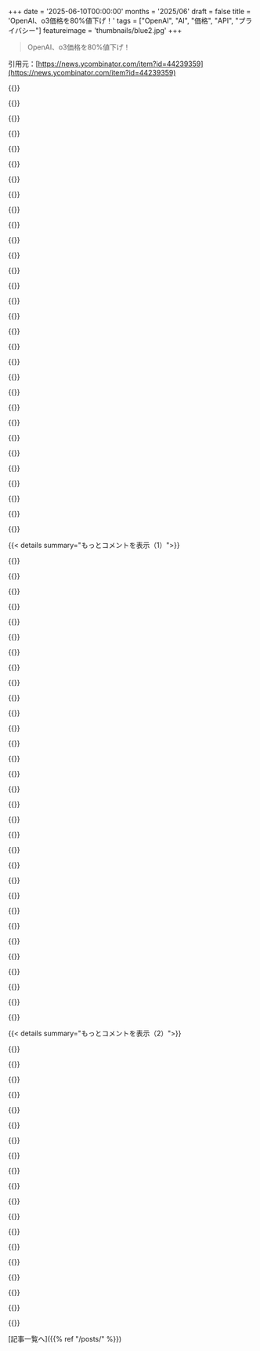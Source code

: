 +++
date = '2025-06-10T00:00:00'
months = '2025/06'
draft = false
title = 'OpenAI、o3価格を80%値下げ！'
tags = ["OpenAI", "AI", "価格", "API", "プライバシー"]
featureimage = 'thumbnails/blue2.jpg'
+++

> OpenAI、o3価格を80%値下げ！

引用元：[https://news.ycombinator.com/item?id=44239359](https://news.ycombinator.com/item?id=44239359)




{{<matomeQuote body="OpenAIのo3使うためにAPIキー買ったんだけど、組織認証で生体認証とか求められてビビったわ。<br>20ドル返してくれ！<br>OpenRouterも試したけどAPIキー必要だったよ。<br>認証めんどくさすぎ！<br>https://openrouter.ai/settings/integrations<br>https://platform.openai.com/settings/organization/general" userName="34679" createdAt="2025/06/10 23:41:35" color="#ff5c5c">}}




{{<matomeQuote body="別のAI会社に返金されなくてカリフォルニア州のAGに連絡したら返金されたよ。<br>金払わせといて後から要件追加するのやめさせたいね。<br>あと、なんでみんな電話番号取られてんの？<br>名前と住所とクレカ情報あるのに必要なくない？" userName="leetrout" createdAt="2025/06/11 00:30:02" color="">}}




{{<matomeQuote body="（中の人じゃないけど）電話番号はマーケティングDBとかで投票履歴とか収入とか色々紐付けられて、ヤバい個人情報へのポインターになる可能性があるよ。<br>Twitterは電話番号を広告に使って1.5億ドル罰金食らってるんだ。<br>https://www.mediapost.com/publications/article/405501/None" userName="jazzyjackson" createdAt="2025/06/11 02:10:44" color="#38d3d3">}}




{{<matomeQuote body="OpenAIは広告売ってないよね。<br>APIユーザーだけに広告出すなんてありえないと思うな。<br>電話番号取るのは詐欺とか悪用を防ぐためでしょ？<br>ChatGPT使うのに電話番号いらないし。" userName="azinman2" createdAt="2025/06/11 05:20:47" color="">}}




{{<matomeQuote body="KYC必要なほどパワフルなモデル（ゼロデイ見つけたらしい）があるってプロセスにワクワクしたわ！使ってみて納得！" userName="conradev" createdAt="2025/06/11 00:11:51" color="">}}




{{<matomeQuote body="OpenAIはAPIクレジット期限切れにするからOpenRouter使ってるんだ。<br>10ドルだけだけど、もうOpenAIには1円も払わないって決めたね。" userName="ddtaylor" createdAt="2025/06/11 04:22:47" color="">}}




{{<matomeQuote body="（OpenRouterのCOOです）うちでは実際にはクレジット期限切れさせてないよ。<br>でも、ずっと責任負うわけにいかないから、権利は持っておかないとね。<br>利益のためじゃなくて、運営上の保護なんだ。<br>クレジット発行する場所はどこも期限設定が必要なんだよ。" userName="numlocked" createdAt="2025/06/11 14:02:10" color="#45d325">}}




{{<matomeQuote body="Personaのデータ収集ってEUだとヤバくない？<br>超攻撃的なデータポンプに見えるんだけど。<br>https://withpersona.com/legal/privacy-policy" userName="cess11" createdAt="2025/06/11 05:20:50" color="#ff5733">}}




{{<matomeQuote body="（大規模な詐欺対策経験者だけど）無料サービスで悪用を止めるには電話番号が一番確実なんだよ。<br>VOIP番号とかブロックして、ちゃんと契約してるか確認できるからね。<br>Facebookもそうしてる。<br>「データ売られる！」みたいな陰謀論じゃなくて、これが本当の理由だよ。<br>メールだけで登録できたらいいんだけどね。" userName="pembrook" createdAt="2025/06/11 14:02:50" color="#45d325">}}




{{<matomeQuote body="今どきの顔認証はビデオだよ。俺の経験では全部そうだったな。" userName="_joel" createdAt="2025/06/11 08:16:02" color="">}}




{{<matomeQuote body="多分、OpenAIは偽アカウントとかタダ乗りしようとする奴らを警戒してるんだろうな。" userName="__float" createdAt="2025/06/11 01:09:19" color="">}}




{{<matomeQuote body="Hetznerみたいに色々データ要求する話もあるから違うかもな。単なるマネロン対策かも。クレカ会社が全額返金する羽目になったら特にね。" userName="wqaatwt" createdAt="2025/06/11 05:51:58" color="">}}




{{<matomeQuote body="まだ人間は関わってないんだろ。検証は自動で確率的って言ってるしな—検証なのに笑える。ネットで見つかるパスポート持った人の写真ビデオ見せれば、子供でも回避できると思うわ。" userName="gloosx" createdAt="2025/06/11 08:30:27" color="">}}




{{<matomeQuote body="これは「不正防止」とマーケティングだな。顧客に国家機密気分にさせてモデルを特別に見せるんだ。Samaはこういう心理操作マーケティングで有名だよな。Google+やWaveでGoogleが失敗した「潜在顧客をブロックするマーケティング」だ。俺はGemini Pro 2.5に血とか取られずにアクセスできるぞ。<br>でも実際は、OpenAIの収益はスパマーとかSEOゴミ生成から結構来てるんだ。彼らが大事な顧客なんだな！" userName="jiggawatts" createdAt="2025/06/11 00:30:09" color="#ff5733">}}




{{<matomeQuote body="「不正／悪用防止が例だ」って？<br>電話なんてスパムで有名なのに、どうやって不正防止に使うんだよ？スパム電話やテキスト受けたことないんか？詐欺師は悪用する方法知ってるに決まってるだろ…これ以上ないわ。" userName="godelski" createdAt="2025/06/11 23:52:10" color="#ff5c5c">}}




{{<matomeQuote body="無限責任を心配してるなら、クレジットを期限切れにしないで返金したらどうなんだ？" userName="mitthrowaway2" createdAt="2025/06/11 14:19:57" color="">}}




{{<matomeQuote body="知ってる限りでは、GeminiはAPI経由だと推論を提供しないんだよね。" userName="miki123211" createdAt="2025/06/11 02:23:03" color="">}}




{{<matomeQuote body="Sam Altmanって、人の生体データを集めて本人確認する暗号通貨の会社[1]持ってなかったっけ？なんか見覚えあるな…[1] https://www.forbes.com/advisor/investing/cryptocurrency/what..." userName="charliebwrites" createdAt="2025/06/11 00:42:01" color="#38d3d3">}}




{{<matomeQuote body="じゃあ、ビデオをAIモデルにただ食わせて、その結果を盲信するだけじゃないってこと？どう動くのか何か証拠あるの？" userName="gloosx" createdAt="2025/06/11 19:36:58" color="">}}




{{<matomeQuote body="はっきり言って、これじゃ摩擦が足りないんだよ。プライバシーのコストに見合わない。正直、そういう番号って結局同じスパマーに売られちゃうことが多いんだ。それに、番号を偽装したり乗っ取ったり簡単だって忘れてない？だから番号ごとにお金がかかるわけじゃなくて、自分たちの番号を使うことだって多いんだ。普遍的な解決策がないのが問題だね。番号が有効な時もあるけど、ほとんどの場合はそうじゃない。" userName="godelski" createdAt="2025/06/12 08:58:07" color="">}}




{{<matomeQuote body="同じ週にKYCの義務付けと、OpenAIが全ログ保存？" userName="AstroBen" createdAt="2025/06/11 00:24:32" color="">}}




{{<matomeQuote body="動画とアプリが必要で、顔の生体データを集めてる。" userName="sneak" createdAt="2025/06/11 08:08:09" color="">}}




{{<matomeQuote body="中国はChatGPTを使ってAIモデルを訓練してるんだって。それを止めたいか、遅らせたいんだろうね。" userName="gscott" createdAt="2025/06/11 08:01:42" color="">}}




{{<matomeQuote body="みんな気付いてる？OpenAIが「怠惰」になったって。<br>最近質問すると、完全なファイルとか修正じゃなくて、どうすればいいか言うだけなんだ。結局、やって欲しいことを頼むのに2回も3回も聞かないといけないんだよ。<br>DeepSeekとかだとこんなことないのに。<br>もしかして、ああいう答え方することでリソース節約してんのかな？" userName="sschueller" createdAt="2025/06/10 19:43:02" color="">}}




{{<matomeQuote body="(OpenAI社員だけど)うん、うちのモデル、たまに怠惰すぎるんだよね。わざとじゃないし、将来のモデルはもっと怠惰じゃなくなるよ。<br>Netflixにいた頃も、意図的に変なオススメ出してストリーミング減らして利益増やそうとしてるんじゃないかって同じような憶測聞いたけど、ストリーミング費用なんて1ペニー以下だから、そっちの方が意味不明だったな。<br>実際はさ、完璧な製品作るのが難しいだけなんだ！" userName="tedsanders" createdAt="2025/06/10 20:24:32" color="#ff5c5c">}}




{{<matomeQuote body="他の選択肢には気をつけてね。o3はシンプルな問題なのにツールコールとか調査をやりすぎてるのを見たことあるよ。" userName="ukblewis" createdAt="2025/06/10 21:44:49" color="">}}




{{<matomeQuote body="そうそう、意味なくてもすぐWeb検索するんだよね。<br>例えば、何か書かせた後で、それをmarkdown形式でくれって頼んだとするじゃん。必要な情報は全部会話の中にあるのに、Web検索とか色々やってまるまる1分かかったんだよ。<br>俺、このせいでo3使うの正直嫌いなんだ。デフォルトは4oにしてるんだけど、たまに戻すの忘れてさ、簡単な質問に答えるために海を沸騰させる勢いで検索し始めるんだ。ちょっとツールに頼りすぎなんだよね。<br>大体、このバージョンとかモデルのゴチャゴチャ、技術詳しくない人には全く分からないと思うよ。<br>4oも最近同じようなことし始めた気がするし、多分多くのユーザーがモデルのドロップダウンを使わないんだろうね。" userName="jillesvangurp" createdAt="2025/06/11 06:45:17" color="">}}




{{<matomeQuote body="ここ数週間、o3がツール検索したり、失敗した生成を無理やり直そうとしたり（それについて質問しただけなのに）するのを見て、ポリシーでクレジットを最速で消費させようとしてるんだと思ってたんだけど、今回の値下げで何が起きてるのかもう分かんないや…。" userName="Hard_Space" createdAt="2025/06/11 06:02:22" color="">}}




{{<matomeQuote body="OpenAIって実際利益出てるの？クレジットを消費させるポリシーは、1トークンごとに利益が出てるなら意味あるけど、そうじゃないなら逆効果になるんじゃん。" userName="Nextgrid" createdAt="2025/06/11 18:11:40" color="">}}




{{<matomeQuote body="俺の意見だけど、単にモデルがすごく非決定的で、人によって全然違う種類の応答が得られるだけだと思うんだ。<br>最初に使ってみて全く使えなかったからやめたって人もいっぱい会ったし、俺みたいにビックリするほど最高の応答が得られて、AGIがすぐそこだって感じた人もいたよ。<br>でも、コイン投げみたいに十分な回数やると、運が尽きて怠惰な応答が来るんだ。<br>運がいい人もいればそうじゃない人もいて、周りのみんながダメだって言うのがなんでだろって思ってる人もいるんだよね。" userName="jazzyjackson" createdAt="2025/06/11 02:20:58" color="">}}




{{< details summary="もっとコメントを表示（1）">}}

{{<matomeQuote body="GPT4-Turboには結構深刻な「怠惰」問題があったんだよ、マジでヤバかった。1年くらい前にこれについて投稿したことがあるんだ。<br>URL: https://news.ycombinator.com/item?id=39985596#39987726<br>怠惰な問題が改善されてないとは言ってないけど、個人的な経験としてはやっぱり起こるんだよね。<br>Gemini 2.5 Flashで何か作ってる時にも、似たような「怠惰」な応答が来たし。" userName="anshumankmr" createdAt="2025/06/11 06:16:49" color="#785bff">}}




{{<matomeQuote body="良いと思うな。最初はモデルもミスするだろうし、全部やらずにユーザーに方向性だけ伝えるのは、間違いを修正するチャンスになって助かるよ。" userName="0x1ceb00da" createdAt="2025/06/11 03:10:49" color="">}}




{{<matomeQuote body="OpenAIが最高の“怠けない”モデルをみんなが使いやすくする上で、どんな大きな課題にぶつかってるか教えてくれる？" userName="thimabi" createdAt="2025/06/11 00:38:07" color="">}}




{{<matomeQuote body="この前化学計算で「[X]対[Y]のグラフ作って」って頼んだら、色々説明して「もしグラフが必要なら教えてね！」だって。え、それ頼んだんだけど笑<br>面白い経験だったよ。" userName="TillE" createdAt="2025/06/10 23:40:21" color="#ff5733">}}




{{<matomeQuote body="それは“怠惰さ”じゃなくて、たぶんAgentのチューニングの問題じゃないかな。" userName="csomar" createdAt="2025/06/11 04:49:15" color="">}}




{{<matomeQuote body="OpenAIにはちょっとうんざりしてて、しばらく使ってないんだけど、Sonnet 4とかGemini Pro 2.5の質が良いから別に困らないんだ。<br>でも、o3のあのめちゃくちゃ高い値段でよくやってられたな、他のどのモデルより何が優れてて、あのプレミアム価格が正当化されてたんだろう？ってずっと思ってたんだよね。" userName="mythz" createdAt="2025/06/11 07:42:28" color="#38d3d3">}}




{{<matomeQuote body="この分野はまだ全然最適化されてないんだよ。市場もまだ固まってなくて、みんな手探りだから結果もプロセスもコストも全然違う。結局はただのutf-8文字なのにね。o3は動かすのがすごく高かったんだろうけど、今はそうじゃなくなって、価格でsonnet/opus 4に勝てるなんて、かなりすごいことだ。" userName="jstummbillig" createdAt="2025/06/11 10:09:40" color="#785bff">}}




{{<matomeQuote body="コストでモデルを選ぶ顧客なんてすごく少ないよ。多くの人にとってChatGPTが知ってる唯一のモデルだからね。" userName="jsnider3" createdAt="2025/06/11 17:00:40" color="">}}




{{<matomeQuote body="＞コストでモデルを選ぶ顧客なんてすごく少ないよ。<br>何？私がコンサルした4社中3社は、コーディングにAIを使う時にコストを重要な条件にしてたけど。残り1社は資金がほぼ無限だから気にしないだけだよ。" userName="hu3" createdAt="2025/06/11 17:21:22" color="#785bff">}}




{{<matomeQuote body="＞私がコンサルした4社中3社は、コーディングにAIを使う時にコストを重要な条件にしてたけど。<br>でもそれって普通の顧客じゃないでしょ。" userName="jsnider3" createdAt="2025/06/11 17:29:27" color="">}}




{{<matomeQuote body="Googleも追い上げてきてるね。<br>この分野の進化ってホント速いよ。<br>つい数ヶ月前はDeepSeekの話ばっかだったのにね。" userName="lvl155" createdAt="2025/06/10 18:30:40" color="">}}




{{<matomeQuote body="多くの人がGoogleのGeminiモデルはSOTAだって言うね。<br> Claudeもコーディングタスクは得意みたいだけど。" userName="bitpush" createdAt="2025/06/10 18:44:12" color="">}}




{{<matomeQuote body="コーディングプロジェクトではGeminiの方がClaudeより良かったよ。<br> Claudeはコード更新したって言うのに、出力にはそれが反映されてなかったんだ。<br>更新された出力を得るためだけに、5回も再プロンプトしなきゃいけなかったよ。" userName="snarf21" createdAt="2025/06/10 18:52:08" color="#ff5c5c">}}




{{<matomeQuote body="Claudeは遅くて冗長だけど指示遵守が良い。詰まったらGemini 2.5 proを使うよ。<br>Geminiはコンテキスト理解が深く、Claudeが見落とすedge caseバグを見つけられる。<br>o3（GPT-4oかな）は高レベル思考や計画が得意。<br>それぞれ強みが違う同僚みたいだね。<br>o3はコストで使ってなかったけど、これからはもっと使うかも。" userName="jacob019" createdAt="2025/06/10 19:15:27" color="#ff5733">}}




{{<matomeQuote body="もし競争が「誰が一番質の高いデータにアクセスできるか」にかかってるなら、結局はGoogle以外勝てないんじゃないかな。<br>Google Booksで何千万冊もスキャンしてるし、出版された本が一番質の高いテキストだからね。" userName="ookdatnog" createdAt="2025/06/11 07:55:35" color="#785bff">}}




{{<matomeQuote body="ベトナム語を勉強してるんだ。<br>残念ながら、RedditとかFacebookみたいなSNSには新しい言葉遣いが多いんだよね。<br>若い世代は略語や頭字語を使いすぎて、ChatGPTとかGoogle Translateもついていけないんだ。<br>もし「古い文体のちゃんとした文章」が目的なら、君の言う通りだと思うよ。" userName="itake" createdAt="2025/06/11 12:36:34" color="">}}




{{<matomeQuote body="単なるスタイルだけの問題じゃないと思うな。<br>本にあるテキストは情報密度が高く、複雑な議論を含んでるって考えるのが妥当みたい。<br>（SNS投稿とかと比べるとね）<br>賢いモデルには、こういう質の高いコンテンツで学習させる必要があると思うよ。<br>古い文体なのはたまたまだね。<br>大学の教科書をSNSスラングで書き直しても、高品質なテキストだと思うな。" userName="ookdatnog" createdAt="2025/06/11 15:35:36" color="">}}




{{<matomeQuote body="ここ数ヶ月Googleのモデルを使ってるんだけど、今のChatGPTがいかにsycophantic（おべっか使い）か見て驚いたよ。<br>応答の最初や最後だけじゃなくて、markdownの中にまで散りばめられてるんだ。<br>内容は薄いのにね。<br>スタイルを変えてって頼むと、今度は技術用語を使いすぎたりするんだ。" userName="johan914" createdAt="2025/06/10 19:12:41" color="#ff5733">}}




{{<matomeQuote body="同じタスクでDeepSeekが他のモデルよりずっとhallucination（幻覚）が多いって気づいたんだけど、他の人も経験したことある？" userName="malshe" createdAt="2025/06/11 21:40:25" color="">}}




{{<matomeQuote body="DeepSeekはモデルをダウンロードできたからワクワクしたんだよね。<br>Gemini 2.5が出てからは、どうやら3位みたいだよ。" userName="resource_waste" createdAt="2025/06/11 00:15:39" color="">}}




{{<matomeQuote body="Google、OpenAI、Anthropicの次に位置づけたいかな。でもオープンウェイトLLMの中では一番だよ。" userName="Squarex" createdAt="2025/06/11 09:23:52" color="">}}




{{<matomeQuote body="o3が量子化版じゃないってどうやってわかるの？<br>ベンチマーク良くするためにフルモデル発表して、後で徐々に量子化するんじゃないの？<br>gpt-4-turboがすぐ出たのもそのせいかもね。<br>個人的には元のGPT-4より質が悪いけど、会社がベンチマーク最適化したからユーザーは満足してるのかも。" userName="behnamoh" createdAt="2025/06/10 18:07:28" color="#ff5733">}}




{{<matomeQuote body="きっと彼らはこれをやってるよ。元のo3モデルを「o3-pro」として名前変えてるんだ。" userName="CSMastermind" createdAt="2025/06/10 18:37:27" color="">}}




{{<matomeQuote body="いやいや、それはやってないよ。<br>o3は元のままで、o3-proは新しくてo3より優れてる。<br>もし嘘なら、評価すればすぐわかるよ。（OpenAI社員より）" userName="tedsanders" createdAt="2025/06/10 20:16:11" color="#ff33a1">}}




{{<matomeQuote body="新しいモデルって最初はすごく良いのに、だんだん性能が悪くなる気がするんだよね。<br>悪い出力をなくすためにファインチューニングして、良い出力もナーフしちゃったのかと思ってたけど、もしかして量子化してるのかな？" userName="lispisok" createdAt="2025/06/10 18:15:48" color="">}}




{{<matomeQuote body="量子化してないの？" userName="bn-l" createdAt="2025/06/10 21:41:29" color="">}}




{{<matomeQuote body="量子化してないよ。重みは同じままだよ。<br>もしモデルを変えるなら、APIで新しい名前で出すはず。<br>API使ってるお客さんにとって、こっそり変えるのはすごく迷惑だから、そんなことしないんだ。ただ「chatgpt-4o-latest」は例外だけどね。" userName="tedsanders" createdAt="2025/06/10 22:29:22" color="#ff5733">}}




{{<matomeQuote body="GoogleはせめてOpenAIのこの態度を見習ってほしいね。<br>最近03-25から05-06へのモデル名を何の通知もなしに切り替えたんだからさ。" userName="thegeomaster" createdAt="2025/06/10 23:27:51" color="">}}




{{<matomeQuote body="「モデルの劣化」ってよく聞くけど、それを裏付ける客観的なベンチマークはないんだよね。<br>単に新しいモデルへの興奮が冷めて、欠点に気づくだけじゃないのかな？" userName="Tiberium" createdAt="2025/06/10 18:40:20" color="">}}




{{<matomeQuote body="それはプレビュー／ベータ版のモデルだから、安定性は期待できないよ。<br>Googleは何も間違ってないし、誰も本番環境でプレビューモデルを使うべきじゃないね。" userName="johnb231" createdAt="2025/06/11 01:09:25" color="">}}

{{</details>}}




{{< details summary="もっとコメントを表示（2）">}}

{{<matomeQuote body="全然同意できないな。もちろん技術的には公開されてるガイドラインに明示的に違反してないのは確かだけど（チェック機能が許さないだろうし）、モデル名に日付を入れるのは「変わらない」ってのを強く匂わせるじゃん。これって、C/C++のUB（未定義動作）がコンパイラに何でも好き勝手やっていいライセンスにならないのと同じ理屈だよ。俺たちは人間で、暗黙の了解とか、当たり前の前提とか、信頼に基づいて行動してるんだから。" userName="thegeomaster" createdAt="2025/06/11 01:54:14" color="">}}




{{<matomeQuote body="そのモデルはPreviewとしてラベル付けされてるよ。Previewモデルに安定性や提供の保証なんてないし、本番ワークロード向けじゃないんだ。<br>https://cloud.google.com/products?hl=en#product-launch-stage...<br>“At Preview, products or features are ready for testing by customers. Preview offerings are often publicly announced, but are not necessarily feature-complete, and no SLAs or technical support commitments are provided for these. Unless stated otherwise by Google, Preview offerings are intended for use in test environments only. The average Preview stage lasts about six months.“" userName="johnb231" createdAt="2025/06/11 03:18:43" color="#ff5c5c">}}




{{<matomeQuote body="どうやら少なくともGoogleは計算能力を過剰に宣伝してるみたいだね。月額料金払ってるのに、北米が働いてる時間帯の5〜6時間はGeminiが完全に詰まるんだよ。" userName="nabla9" createdAt="2025/06/10 18:26:05" color="">}}




{{<matomeQuote body="11月以降、PreviewじゃないGeminiなんて出てないんじゃない？Previewって言ってるけど、他のとこのリリース頻度と変わんないよ。“preview”ってのはLaunchcal（Googleの内部承認ツール、つまり「waveは二度と起きない」）で承認に必要なサインオフが少なくなる魔法の杖ってだけ。で、日付付きモデルが勝手に新しいのに差し替えられるようになったんだけど、あれはこっちに好意でやってるって…まぁ、少なくとも斬新なアイデアだとは言えるよね。Googleの誰かは、これをPreviewだからって片付けて、コストが同じで良くなってるなら損はないって感覚に基づいてるんだって言われたらちょっとビックリするんじゃないかな。<br>彼らが間違ってるかは分からないけど、これによって「2^N個の設定と5ビットがあるから、誰もどう動くか知らない」みたいな状況になっちゃうんだよ。例えば、05-06も06-05にアップグレードされたけど、実際は違った。アップグレード後に05-06に可変思考を送ると失敗したし。（Gemini 2.5 flashの思考設定とか、05-06 vs 06-05と0思考の5つの異なる思考設定についてはもう言うまでもないけど）" userName="refulgentis" createdAt="2025/06/11 03:27:32" color="#ff5733">}}




{{<matomeQuote body="Geminiはシンプルにそれくらい良いってことだよ。たまにClaude 4を試すけど、その度にGeminiに戻って Claudeの mess を直してる…" userName="baq" createdAt="2025/06/10 18:44:54" color="">}}




{{<matomeQuote body="それって、o3 (low)、o3 (medium)？ それとも o3 (high)？この数ヶ月で色々なベンチマークに異なるモデル名がこっそり出てきてるんだよね。" userName="energy123" createdAt="2025/06/11 03:32:37" color="">}}




{{<matomeQuote body="だから、規約を引用する以外に何か貢献することもないし、それ以外のことに興味もないってこと？なんでエンジニアリングニュースサイトのコメント欄にいるわけ？<br>（注意：あなたの、ちょっと失礼だけど、何も知らないって感じの返信以外にも、あなたが引用してる規約は、周りの人が実際に議論してることとは何の関係もないんだよ。たとえあなたが頑張ってそう見せようとしてもね。「新しいサービスに入れ替えるかもしれない、おめでとう！」なんて書いてないし、それについて何も言ってない。あなたの法律用語は、せいぜい05-06を終了する理由を説明してるだけで、05-06が06-05に進むことについては何も触れてない。これは斬新なアイデアなんだよ。）" userName="refulgentis" createdAt="2025/06/11 04:10:11" color="#45d325">}}




{{<matomeQuote body="o3はモデルで、思考努力 (high/medium/low) はモデルに入るパラメータだよ。o3 proは別物で、単に最大の思考努力を使ったo3じゃないんだ。" userName="tedsanders" createdAt="2025/06/11 04:55:19" color="#45d325">}}




{{<matomeQuote body="この件は単に、みんなが利用規約を理解してなかったってだけ。他に言うことはないよ。それくらいシンプルだ。「エンジニア」なら本番にデプロイする前にそれくらい知っておくべきだろ。基本的な能力だよ。<br>そして、あなたが何を言おうとしてるのか、私は本当に理解できない。解析できなかったね。" userName="johnb231" createdAt="2025/06/11 04:13:50" color="">}}




{{<matomeQuote body="ベンチマークは少ないけど、どうやら日中にモデルがスロットリングされるみたいだね（ClaudeとかWindsurf／Cursorでツールコーリングがうまくいかない時がある）。<br>OpenAIもGPT-4oのシコファンシー問題があったって認めてるよ（https://openai.com/index/sycophancy-in-gpt-4o/）。<br>ベンチマークは高くて常に実行されてないだろうけど、体感的には明らかだよ。" userName="herval" createdAt="2025/06/10 18:46:45" color="#ff33a1">}}




{{<matomeQuote body="過去のパフォーマンスを追跡してるベンチマークってある？<br>知りたいな。" userName="esafak" createdAt="2025/06/10 18:09:03" color="">}}




{{<matomeQuote body="なんで違うのにo3って呼ぶのかな？<br>モデル名の混乱がひどすぎるよ。<br>どれが「一番良い」モデルか全然分からないんだよね。<br>バージョン名の構成要素（gpt-、o1, o3, o4, 4o, nano, mini, pro, turbo, audio, search, preview, latest, 日付、16kとか）を勝手に推測してみたけど、めっちゃくちゃだよね。<br>これじゃあ、一番大きい数字のモデルが一番良いって思っちゃうのも無理ないよ。<br>（モデルファミリーの順位付けも推測してるよ）" userName="tauntz" createdAt="2025/06/11 09:16:05" color="#45d325">}}




{{<matomeQuote body="あのさ、キミ（John）が引用してるのは「サービスを停止する権利はある」って書いてあって、「新しいサービスに入れ替える権利がある」とは言ってないって理解してる？<br>たとえそう書いてあったとしても、実際は違ったし、よく分からない半端なものだったじゃん？<br>ボクはGeminiのプレビューモデルを安易に使うことについてはキミと全く同じ意見だよ。<br>でも15年もこのサイトにいて、キミの議論のスタイルにはちょっと驚きだよ。<br>「プロバイダーがサービスを勝手に変えた！」って話を、「いや、停止できるって書いてあったんだから、初めてサービスが変わることを予想すべきだったでしょ！」ってすり替えるなんてね。<br>他のエンジニアの質を軽蔑するような態度もね。" userName="refulgentis" createdAt="2025/06/11 04:16:37" color="">}}




{{<matomeQuote body="-proモデルは、元のフルサイズモデルの出力からベストな10個を選んでるみたいだよ。" userName="anticensor" createdAt="2025/06/10 18:40:55" color="#785bff">}}




{{<matomeQuote body="元のo3リリースと比べてベンチマーク性能が落ちてるのはどういうこと？<br>o4-miniが入ってなかったのも残念だったな。" userName="MattDaEskimo" createdAt="2025/06/10 22:53:47" color="">}}




{{<matomeQuote body="Geminiは世界最高のモデルなのに、Webアプリは世界最悪だよ。<br>この二つがどうにか共存してるんだから信じられないね。<br>UIチームのWeb開発者は、MLチームやハードウェアチームの頑張りを本当に台無しにしてるよ。<br>適当に言ってるんじゃない。<br>数え切れないほど（片手どころじゃない）の致命的なバグが1年以上も放置されてるのを見てきたからね。<br>彼らは無関心か、ひどく無能かのどっちかだよ。" userName="energy123" createdAt="2025/06/10 19:19:56" color="">}}




{{<matomeQuote body="best of Xって舞台裏でどうやってサンプリングしてるの？<br>X個生成して一番良いのを選ぶって意味なら、自動化できたらトップ5モデルを並列で実行して毎回一番良い答えを選べるからゲームチェンジャーだよね。<br>でも現実的じゃないのは、5つの回答全部読んで比較しなきゃいけないから、キミ自身がボトルネックになるからだよ。" userName="Szpadel" createdAt="2025/06/10 19:03:55" color="">}}




{{<matomeQuote body="o3のアナウンス後、700+トークン/秒出たよ。<br>かなり量子化されたバージョンだと思うんだ。<br>（https://x.com/hyperknot/status/1932476190608036243）" userName="hyperknot" createdAt="2025/06/10 19:37:16" color="#45d325">}}

{{</details>}}



[記事一覧へ]({{% ref "/posts/" %}})
